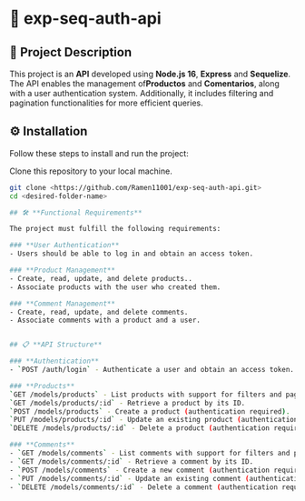 # 🚀 **exp-seq-auth-api**

## 🌟 **Project Description**

This project is an **API** developed using **Node.js 16**, **Express** and **Sequelize**. The API enables the management of**Productos** and **Comentarios**, along with a user authentication system. Additionally, it includes filtering and pagination functionalities for more efficient queries.

## ⚙️ **Installation**

Follow these steps to install and run the project:

Clone this repository to your local machine.
   ```bash
   git clone <https://github.com/Ramen11001/exp-seq-auth-api.git>
cd <desired-folder-name>

## 🛠️ **Functional Requirements**

The project must fulfill the following requirements:

### **User Authentication**
- Users should be able to log in and obtain an access token.

### **Product Management**
- Create, read, update, and delete products..
- Associate products with the user who created them.

### **Comment Management**
- Create, read, update, and delete comments.
- Associate comments with a product and a user.


## 📋 **API Structure**

### **Authentication**
- `POST /auth/login` - Authenticate a user and obtain an access token..  

### **Products**
`GET /models/products` - List products with support for filters and pagination.
`GET /models/products/:id` - Retrieve a product by its ID.
`POST /models/products` - Create a product (authentication required).
`PUT /models/products/:id` - Update an existing product (authentication required).
`DELETE /models/products/:id` - Delete a product (authentication required).

### **Comments**
- `GET /models/comments` - List comments with support for filters and pagination.  
- `GET /models/comments/:id` - Retrieve a comment by its ID.  
- `POST /models/comments` - Create a new comment (authentication required).
- `PUT /models/comments/:id` - Update an existing comment (authentication required). 
- `DELETE /models/comments/:id` - Delete a comment (authentication required).  
